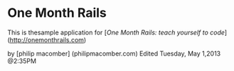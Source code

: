 # One Month Rails

This is thesample application for 
[*One Month Rails: teach yourself to code*] (http://onemonthrails.com)

by [philip macomber] (philipmacomber.com)
Edited Tuesday, May 1,2013 @2:35PM